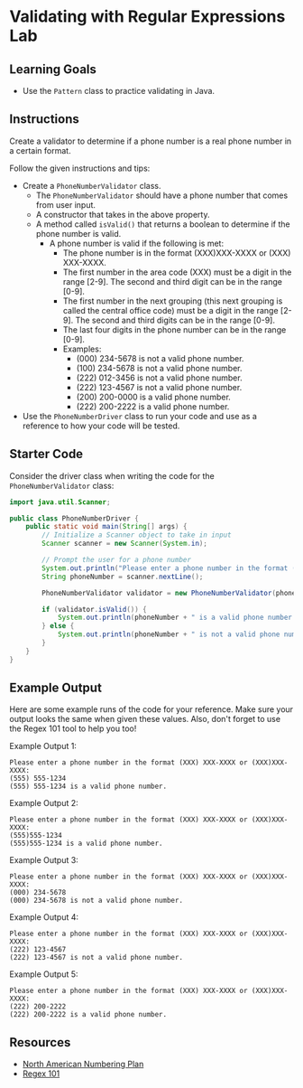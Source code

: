 # Validating with Regular Expressions Lab

## Learning Goals

- Use the `Pattern` class to practice validating in Java.

## Instructions

Create a validator to determine if a phone number is a real phone number in a
certain format.

Follow the given instructions and tips:

- Create a `PhoneNumberValidator` class.
  - The `PhoneNumberValidator` should have a phone number that comes from user
    input.
  - A constructor that takes in the above property.
  - A method called `isValid()` that returns a boolean to determine if the
    phone number is valid.
    - A phone number is valid if the following is met:
      - The phone number is in the format (XXX)XXX-XXXX or (XXX) XXX-XXXX.
      - The first number in the area code (XXX) must be a digit in the range
        [2-9]. The second and third digit can be in the range [0-9].
      - The first number in the next grouping (this next grouping is called the
        central office code) must be a digit in the range [2-9]. The second and
        third digits can be in the range [0-9].
      - The last four digits in the phone number can be in the range [0-9].
      - Examples:
        - (000) 234-5678 is not a valid phone number.
        - (100) 234-5678 is not a valid phone number.
        - (222) 012-3456 is not a valid phone number.
        - (222) 123-4567 is not a valid phone number.
        - (200) 200-0000 is a valid phone number.
        - (222) 200-2222 is a valid phone number.
- Use the `PhoneNumberDriver` class to run your code and use as a reference to
  how your code will be tested.

## Starter Code

Consider the driver class when writing the code for the `PhoneNumberValidator`
class:

```java
import java.util.Scanner;

public class PhoneNumberDriver {
    public static void main(String[] args) {
        // Initialize a Scanner object to take in input
        Scanner scanner = new Scanner(System.in);

        // Prompt the user for a phone number
        System.out.println("Please enter a phone number in the format (XXX) XXX-XXXX or (XXX)XXX-XXXX:");
        String phoneNumber = scanner.nextLine();

        PhoneNumberValidator validator = new PhoneNumberValidator(phoneNumber);

        if (validator.isValid()) {
            System.out.println(phoneNumber + " is a valid phone number.");
        } else {
            System.out.println(phoneNumber + " is not a valid phone number.");
        }
    }
}
```

## Example Output

Here are some example runs of the code for your reference. Make sure your output
looks the same when given these values. Also, don't forget to use the Regex 101
tool to help you too!

Example Output 1:

```plaintext
Please enter a phone number in the format (XXX) XXX-XXXX or (XXX)XXX-XXXX:
(555) 555-1234
(555) 555-1234 is a valid phone number.
```

Example Output 2:

```plaintext
Please enter a phone number in the format (XXX) XXX-XXXX or (XXX)XXX-XXXX:
(555)555-1234
(555)555-1234 is a valid phone number.
```

Example Output 3:

```plaintext
Please enter a phone number in the format (XXX) XXX-XXXX or (XXX)XXX-XXXX:
(000) 234-5678
(000) 234-5678 is not a valid phone number.
```

Example Output 4:

```plaintext
Please enter a phone number in the format (XXX) XXX-XXXX or (XXX)XXX-XXXX:
(222) 123-4567
(222) 123-4567 is not a valid phone number.
```

Example Output 5:

```plaintext
Please enter a phone number in the format (XXX) XXX-XXXX or (XXX)XXX-XXXX:
(222) 200-2222
(222) 200-2222 is a valid phone number.
```

## Resources

- [North American Numbering Plan](https://en.wikipedia.org/wiki/North_American_Numbering_Plan)
- [Regex 101](https://regex101.com)
